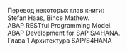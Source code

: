 Перевод некоторых глав книги:
<br> Stefan Haas, Bince Mathew.
<br> ABAP RESTful Programming Model.
<br> ABAP Development for SAP S/4HANA.
<br> Глава 1 Архитектура SAP/S4HANA
